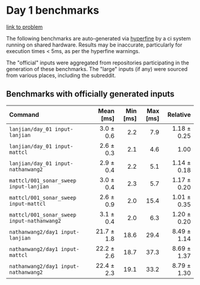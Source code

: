 # Day 1 benchmarks

[link to problem](http://adventofcode.com/2021/day/1)

The following benchmarks are auto-generated via [hyperfine](https://github.com/sharkdp/hyperfine) by a ci system running on shared hardware. Results may be inaccurate, particularly for execution times < 5ms, as per the hyperfine warnings.

The "official" inputs were aggregated from repositories participating in the generation of these benchmarks. The "large" inputs (if any) were sourced from various places, including the subreddit.

## Benchmarks with officially generated inputs
| Command | Mean [ms] | Min [ms] | Max [ms] | Relative |
|:---|---:|---:|---:|---:|
| `lanjian/day_01 input-lanjian` | 3.0 ± 0.6 | 2.2 | 7.9 | 1.18 ± 0.25 |
| `lanjian/day_01 input-mattcl` | 2.6 ± 0.3 | 2.1 | 4.6 | 1.00 |
| `lanjian/day_01 input-nathanwang2` | 2.9 ± 0.4 | 2.2 | 5.1 | 1.14 ± 0.18 |
| `mattcl/001_sonar_sweep input-lanjian` | 3.0 ± 0.4 | 2.3 | 5.7 | 1.17 ± 0.20 |
| `mattcl/001_sonar_sweep input-mattcl` | 2.6 ± 0.9 | 2.0 | 15.4 | 1.01 ± 0.35 |
| `mattcl/001_sonar_sweep input-nathanwang2` | 3.1 ± 0.4 | 2.0 | 6.3 | 1.20 ± 0.20 |
| `nathanwang2/day1 input-lanjian` | 21.7 ± 1.8 | 18.6 | 29.4 | 8.49 ± 1.14 |
| `nathanwang2/day1 input-mattcl` | 22.2 ± 2.6 | 18.7 | 37.3 | 8.69 ± 1.37 |
| `nathanwang2/day1 input-nathanwang2` | 22.4 ± 2.3 | 19.1 | 33.2 | 8.79 ± 1.30 |
